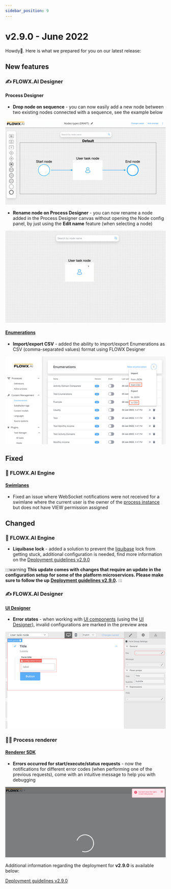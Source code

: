 ```yaml
---
sidebar_position: 9
---
```


# v2.9.0 - June 2022

Howdy:wave:. Here is what we prepared for you on our latest release:

## **New features**

### :writing_hand: FLOWX.AI Designer <a href="#flowx-admin" id="flowx-admin"></a>

#### Process Designer

* **Drop node on sequence** - you can now easily add a new node between two existing nodes connected with a sequence, see the example below

![Drop node on sequence](../img/release2.9_drop_Node.gif)

* **Rename node on Process Designer** - you can now rename a node added in the Process Designer canvas without opening the Node config panel, by just using the **Edit name** feature (when selecting a node)

![Rename node on the canvas](../img/release2.9_rename_node.gif)

#### [Enumerations](../../docs/platform-deep-dive/core-components/core-extensions/content-management/enumerations)

* **Import/export CSV** - added the ability to import/export Enumerations as CSV (comma-separated values) format using FLOWX Designer

![](../img/release2.9_enumerations.png)

## **Fixed**

### :steam_locomotive: FLOWX.AI Engine

#### [Swimlanes](../../docs/platform-deep-dive/user-roles-management/swimlanes)

* Fixed an issue where WebSocket notifications were not received for a swimlane where the current user is the owner of the [process instance](../../docs/building-blocks/process/active-process/process-instance) but does not have VIEW permission assigned

## **Changed**

### :steam_locomotive: FLOWX.AI Engine

* **Liquibase lock** - added a solution to prevent the [liquibase](https://docs.liquibase.com/home.html) lock from getting stuck, additional configuration is needed, find more information on the [Deployment guidelines v2.9.0](deployment-guidelines-v2.9.0)

:::warning
**This update comes with changes that require an update in the configuration setup for some of the platform microservices. Please make sure to follow the up** [**Deployment guidelines v2.9.0**](deployment-guidelines-v2.9.0)**.**
:::

### :writing_hand: FLOWX.AI Designer

#### [UI Designer](../../docs/building-blocks/ui-designer)

* **Error states** - when working with [UI components](../../docs/building-blocks/ui-designer/ui-component-types) (using the [UI Designer](./#ui-designer)), invalid configurations are marked in the preview area

![](../img/release2.9_error_states.png)

### 🤹‍♀️ Process renderer

#### [Renderer SDK](../../docs/platform-deep-dive/core-components/renderer-sdks/angular-renderer)

* **Errors occurred for start/execute/status requests** - now the notifications for different error codes (when performing one of the previous requests), come with an intuitive message to help you with debugging

![](../img/release2.9_sdk.png)

Additional information regarding the deployment for **v2.9.0** is available below:

[Deployment guidelines v2.9.0](deployment-guidelines-v2.9.0)
